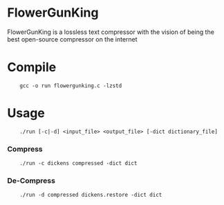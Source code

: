 # FlowerGunKing
FlowerGunKing is a lossless text compressor with the vision of being the best open-source compressor on the internet

# Compile
```
    gcc -o run flowergunking.c -lzstd
```

# Usage
```
    ./run [-c|-d] <input_file> <output_file> [-dict dictionary_file]
```

### Compress
```
    ./run -c dickens compressed -dict dict
```
### De-Compress
```
    ./run -d compressed dickens.restore -dict dict
```
